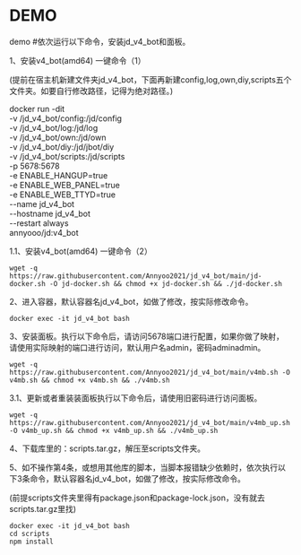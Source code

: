 # DEMO
demo
#依次运行以下命令，安装jd_v4_bot和面板。


1、安装v4_bot(amd64) 一键命令（1）

  (提前在宿主机新建文件夹jd_v4_bot，下面再新建config,log,own,diy,scripts五个文件夹。如要自行修改路径，记得为绝对路径。)
  
  docker run -dit \
   -v /jd_v4_bot/config:/jd/config \
   -v /jd_v4_bot/log:/jd/log \
   -v /jd_v4_bot/own:/jd/own \
   -v /jd_v4_bot/diy:/jd/jbot/diy \
   -v /jd_v4_bot/scripts:/jd/scripts \
   -p 5678:5678 \
   -e ENABLE_HANGUP=true \
   -e ENABLE_WEB_PANEL=true \
   -e ENABLE_WEB_TTYD=true \
   --name jd_v4_bot \
   --hostname jd_v4_bot \
   --restart always \
   annyooo/jd:v4_bot



1.1、安装v4_bot(amd64) 一键命令（2）

    wget -q https://raw.githubusercontent.com/Annyoo2021/jd_v4_bot/main/jd-docker.sh -O jd-docker.sh && chmod +x jd-docker.sh && ./jd-docker.sh


   
2、进入容器，默认容器名jd_v4_bot，如做了修改，按实际修改命令。

    docker exec -it jd_v4_bot bash 


 
3、安装面板。执行以下命令后，请访问5678端口进行配置，如果你做了映射，请使用实际映射的端口进行访问，默认用户名admin，密码adminadmin。
 
    wget -q https://raw.githubusercontent.com/Annyoo2021/jd_v4_bot/main/v4mb.sh -O v4mb.sh && chmod +x v4mb.sh && ./v4mb.sh
 
 

3.1、更新或者重装装面板执行以下命令后，请使用旧密码进行访问面板。

    wget -q https://raw.githubusercontent.com/Annyoo2021/jd_v4_bot/main/v4mb_up.sh -O v4mb_up.sh && chmod +x v4mb_up.sh && ./v4mb_up.sh



4、下载库里的：scripts.tar.gz，解压至scripts文件夹。


5、如不操作第4条，或想用其他库的脚本，当脚本报错缺少依赖时，依次执行以下3条命令，默认容器名jd_v4_bot，如做了修改，按实际修改命令。

  (前提scripts文件夹里得有package.json和package-lock.json，没有就去scripts.tar.gz里找)

    docker exec -it jd_v4_bot bash
    cd scripts
    npm install
